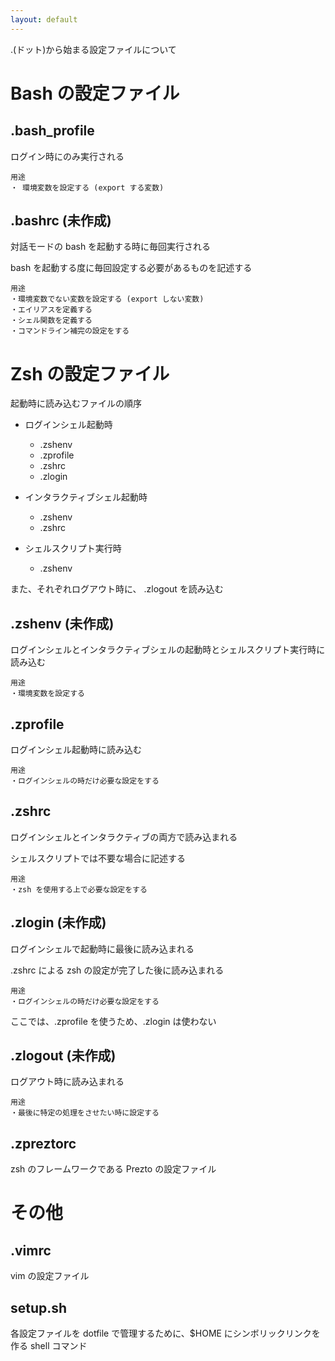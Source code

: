 ```yaml
---
layout: default
---
```


.(ドット)から始まる設定ファイルについて

# Bash の設定ファイル
## .bash_profile
ログイン時にのみ実行される

    用途
    ・ 環境変数を設定する (export する変数)

## .bashrc (未作成)
対話モードの bash を起動する時に毎回実行される

 bash を起動する度に毎回設定する必要があるものを記述する
    
    用途
    ・環境変数でない変数を設定する (export しない変数)
    ・エイリアスを定義する
    ・シェル関数を定義する
    ・コマンドライン補完の設定をする

# Zsh の設定ファイル
起動時に読み込むファイルの順序

 - ログインシェル起動時
    - .zshenv
    - .zprofile
    - .zshrc
    - .zlogin

 - インタラクティブシェル起動時
    - .zshenv
    - .zshrc

 - シェルスクリプト実行時
    - .zshenv

また、それぞれログアウト時に、 .zlogout を読み込む

## .zshenv (未作成)
ログインシェルとインタラクティブシェルの起動時とシェルスクリプト実行時に読み込む

    用途
    ・環境変数を設定する

## .zprofile
ログインシェル起動時に読み込む

    用途
    ・ログインシェルの時だけ必要な設定をする

## .zshrc
ログインシェルとインタラクティブの両方で読み込まれる

シェルスクリプトでは不要な場合に記述する

    用途
    ・zsh を使用する上で必要な設定をする

## .zlogin (未作成)
ログインシェルで起動時に最後に読み込まれる

.zshrc による zsh の設定が完了した後に読み込まれる

    用途
    ・ログインシェルの時だけ必要な設定をする

ここでは、.zprofile を使うため、.zlogin は使わない

## .zlogout (未作成)
ログアウト時に読み込まれる

    用途
    ・最後に特定の処理をさせたい時に設定する

## .zpreztorc
zsh のフレームワークである Prezto の設定ファイル

# その他
## .vimrc
vim の設定ファイル

## setup.sh
各設定ファイルを dotfile で管理するために、$HOME にシンボリックリンクを作る shell コマンド